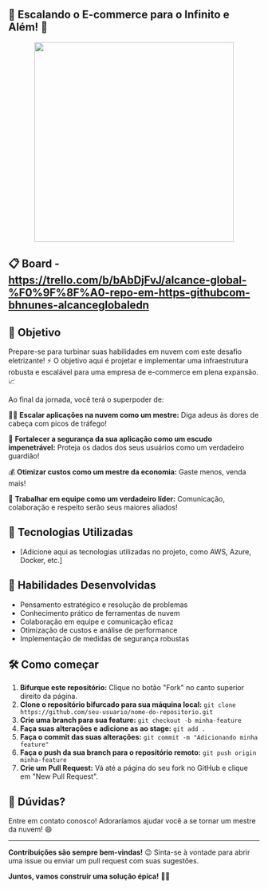 ## 🛒 Escalando o E-commerce para o Infinito e Além! 🚀

<p align="center">
  <img src="https://media.giphy.com/media/JIX9t2j0ZTN9S/giphy.gif" width="400" />
</p>

## 📋 Board - https://trello.com/b/bAbDjFvJ/alcance-global-%F0%9F%8F%A0-repo-em-https-githubcom-bhnunes-alcanceglobaledn

## 🎯 Objetivo

Prepare-se para turbinar suas habilidades em nuvem com este desafio eletrizante! ⚡️ O objetivo aqui é projetar e implementar uma infraestrutura robusta e escalável para uma empresa de e-commerce em plena expansão. 📈

Ao final da jornada, você terá o superpoder de:

💪🏼 **Escalar aplicações na nuvem como um mestre:** Diga adeus às dores de cabeça com picos de tráfego!

🔐 **Fortalecer a segurança da sua aplicação como um escudo impenetrável:** Proteja os dados dos seus usuários como um verdadeiro guardião!

💰 **Otimizar custos como um mestre da economia:**  Gaste menos, venda mais! 

🤝 **Trabalhar em equipe como um verdadeiro líder:**  Comunicação, colaboração e respeito serão seus maiores aliados!

## 🚀 Tecnologias Utilizadas

- [Adicione aqui as tecnologias utilizadas no projeto, como AWS, Azure, Docker, etc.]

## 🧠 Habilidades Desenvolvidas

- Pensamento estratégico e resolução de problemas
- Conhecimento prático de ferramentas de nuvem
- Colaboração em equipe e comunicação eficaz
- Otimização de custos e análise de performance
- Implementação de medidas de segurança robustas

## 🛠️ Como começar

1. **Bifurque este repositório:** Clique no botão "Fork" no canto superior direito da página.
2. **Clone o repositório bifurcado para sua máquina local:**  `git clone https://github.com/seu-usuario/nome-do-repositorio.git`
3. **Crie uma branch para sua feature:** `git checkout -b minha-feature`
4. **Faça suas alterações e adicione as ao stage:** `git add .`
5. **Faça o commit das suas alterações:** `git commit -m "Adicionando minha feature"`
6. **Faça o push da sua branch para o repositório remoto:** `git push origin minha-feature`
7. **Crie um Pull Request:** Vá até a página do seu fork no GitHub e clique em "New Pull Request".

## 🤔 Dúvidas?

Entre em contato conosco! Adoraríamos ajudar você a se tornar um mestre da nuvem! 😄 

---
**Contribuições são sempre bem-vindas!** 😉 Sinta-se à vontade para abrir uma issue ou enviar um pull request com suas sugestões.

**Juntos, vamos construir uma solução épica!** 💪🏼
